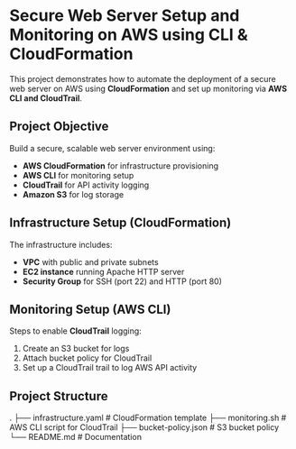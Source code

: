 # Secure Web Server Setup and Monitoring on AWS using CLI & CloudFormation

This project demonstrates how to automate the deployment of a secure web server on AWS using **CloudFormation** and set up monitoring via **AWS CLI and CloudTrail**.

## Project Objective
Build a secure, scalable web server environment using:
- **AWS CloudFormation** for infrastructure provisioning
- **AWS CLI** for monitoring setup
- **CloudTrail** for API activity logging
- **Amazon S3** for log storage

## Infrastructure Setup (CloudFormation)
The infrastructure includes:
- **VPC** with public and private subnets
- **EC2 instance** running Apache HTTP server
- **Security Group** for SSH (port 22) and HTTP (port 80)

## Monitoring Setup (AWS CLI)
Steps to enable **CloudTrail** logging:
1. Create an S3 bucket for logs
2. Attach bucket policy for CloudTrail
3. Set up a CloudTrail trail to log AWS API activity

## Project Structure
.
├── infrastructure.yaml        # CloudFormation template
├── monitoring.sh              # AWS CLI script for CloudTrail
├── bucket-policy.json         # S3 bucket policy
└── README.md                  # Documentation
